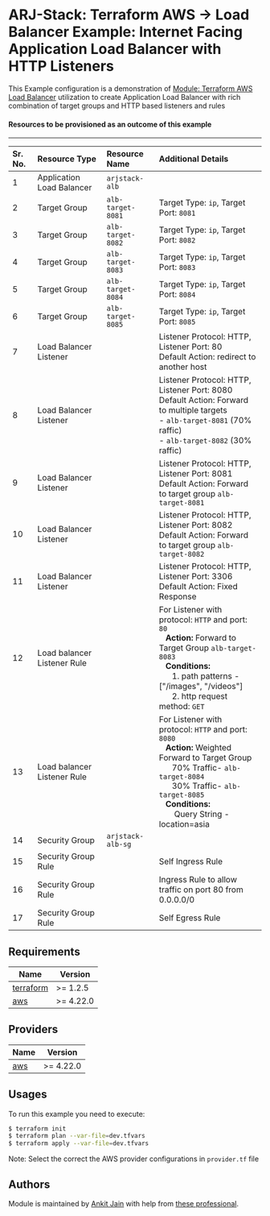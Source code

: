 # ARJ-Stack: Terraform AWS -> Load Balancer Example: Internet Facing Application Load Balancer with HTTP Listeners

This Example configuration is a demonstration of [Module: Terraform AWS Load Balancer](https://github.com/arjstack/terraform-aws-load-balancer) utilization to create Application Load Balancer with rich combination of target groups and HTTP based listeners and rules

#### Resources to be provisioned as an outcome of this example
---

| Sr. No. | Resource Type | Resource Name | Additional Details |
|:------|:------|:------|:------|
| 1 | Application Load Balancer | `arjstack-alb` |  |
| 2 | Target Group | `alb-target-8081` | Target Type: `ip`, Target Port: `8081` |
| 3 | Target Group | `alb-target-8082` | Target Type: `ip`, Target Port: `8082` |
| 4 | Target Group | `alb-target-8083` | Target Type: `ip`, Target Port: `8083` |
| 5 | Target Group | `alb-target-8084` | Target Type: `ip`, Target Port: `8084` |
| 6 | Target Group | `alb-target-8085` | Target Type: `ip`, Target Port: `8085` |
| 7 | Load Balancer Listener |  | Listener Protocol: HTTP, Listener Port: 80<br>Default Action: redirect to another host |
| 8 | Load Balancer Listener |  | Listener Protocol: HTTP, Listener Port: 8080<br>Default Action: Forward to multiple targets <br>- `alb-target-8081` (70% raffic)<br>- `alb-target-8082` (30% raffic) |
| 9 | Load Balancer Listener |  | Listener Protocol: HTTP, Listener Port: 8081<br>Default Action: Forward to target group `alb-target-8081` |
| 10 | Load Balancer Listener |  | Listener Protocol: HTTP, Listener Port: 8082<br>Default Action: Forward to target group `alb-target-8082` |
| 11 | Load Balancer Listener |  | Listener Protocol: HTTP, Listener Port: 3306<br>Default Action: Fixed Response |
| 12 | Load balancer Listener Rule |  | For Listener with protocol: `HTTP` and port: `80`<br>&nbsp;&nbsp;&nbsp;<b>Action:</b> Forward to Target Group `alb-target-8083`<br>&nbsp;&nbsp;&nbsp;<b>Conditions:</b><br>&nbsp;&nbsp;&nbsp;&nbsp;&nbsp;&nbsp;1. path patterns - ["/images", "/videos"]<br>&nbsp;&nbsp;&nbsp;&nbsp;&nbsp;&nbsp;2. http request method: `GET` |
| 13 | Load balancer Listener Rule |  | For Listener with protocol: `HTTP` and port: `8080`<br>&nbsp;&nbsp;&nbsp;<b>Action:</b> Weighted Forward to Target Group<br>&nbsp;&nbsp;&nbsp;&nbsp;&nbsp;&nbsp;70% Traffic- `alb-target-8084`<br>&nbsp;&nbsp;&nbsp;&nbsp;&nbsp;&nbsp;30% Traffic- `alb-target-8085`<br>&nbsp;&nbsp;&nbsp;<b>Conditions:</b><br>&nbsp;&nbsp;&nbsp;&nbsp;&nbsp;&nbsp;  Query String - location=asia |
| 14 | Security Group | `arjstack-alb-sg` |  |
| 15 | Security Group Rule |  | Self Ingress Rule |
| 16 | Security Group Rule |  | Ingress Rule to allow traffic on port 80 from 0.0.0.0/0 |
| 17 | Security Group Rule |  | Self Egress Rule |

## Requirements

| Name | Version |
|------|---------|
| <a name="requirement_terraform"></a> [terraform](#requirement\_terraform) | >= 1.2.5 |
| <a name="requirement_aws"></a> [aws](#requirement\_aws) | >= 4.22.0 |

## Providers

| Name | Version |
|------|---------|
| <a name="provider_aws"></a> [aws](#provider\_aws) | >= 4.22.0 |

## Usages

To run this example you need to execute:

```bash
$ terraform init
$ terraform plan --var-file=dev.tfvars
$ terraform apply --var-file=dev.tfvars
```

Note: Select the correct the AWS provider configurations in `provider.tf` file

## Authors

Module is maintained by [Ankit Jain](https://github.com/ankit-jn) with help from [these professional](https://github.com/arjstack/terraform-aws-examples/graphs/contributors).
